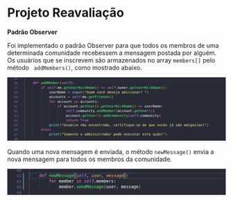# Projeto Reavaliação

**Padrão Observer**

Foi implementado o padrão Observer para que todos os membros de uma determinada comunidade recebessem a mensagem postada por alguém.
Os usuários que se inscrevem são armazenados no array ``` members[] ``` pelo método ``` addMembers()```, como mostrado abaixo.

![adicionandoMembro](https://github.com/gideaopinheiro/iFace/blob/master/imgs/adicionandoMembro.png)

Quando uma nova mensagem é enviada, o método ``` newMessage() ``` envia a nova mensagem para todos os membros da comunidade.

![atualizandoObservers](https://github.com/gideaopinheiro/iFace/blob/master/imgs/atualizandoObservers.png)
